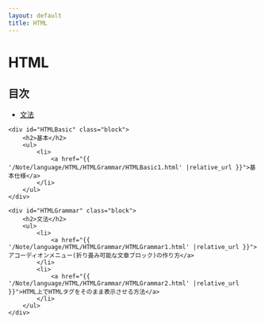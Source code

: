 ```yaml
---
layout: default
title: HTML
---
```

<body>
    <div class="block">
        <h1>HTML</h1>
    </div>
    <div class="block">
        <h2>目次</h2>
        <ul>
            <li>
                <a href="#HTMLGrammar">文法</a>
            </li>
        </ul>
    </div>

    <div id="HTMLBasic" class="block">
        <h2>基本</h2>
        <ul>
            <li>
                <a href="{{ '/Note/language/HTML/HTMLGrammar/HTMLBasic1.html' |relative_url }}">基本仕様</a>
            </li>
        </ul>
    </div>

    <div id="HTMLGrammar" class="block">
        <h2>文法</h2>
        <ul>
            <li>
                <a href="{{ '/Note/language/HTML/HTMLGrammar/HTMLGrammar1.html' |relative_url }}">アコーディオンメニュー(折り畳み可能な文章ブロック)の作り方</a>
            </li>
            <li>
                <a href="{{ '/Note/language/HTML/HTMLGrammar/HTMLGrammar2.html' |relative_url }}">HTML上でHTMLタグをそのまま表示させる方法</a>
            </li>
        </ul>
    </div>
</body>